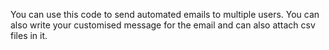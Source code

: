 You can use this code to send automated emails to multiple users. You can also write your customised message for the email and can also attach csv files in it.
